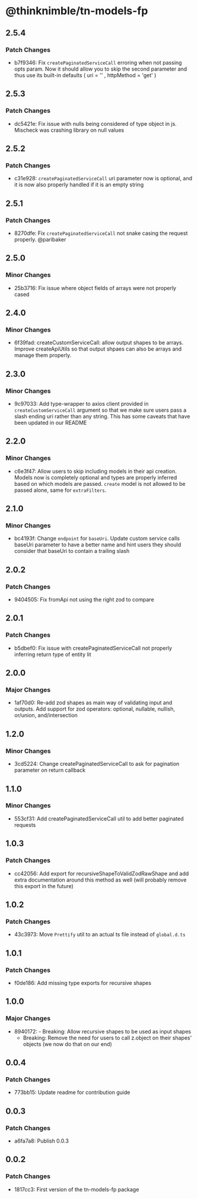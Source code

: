 # @thinknimble/tn-models-fp

## 2.5.4

### Patch Changes

- b7f9346: Fix `createPaginatedServiceCall` erroring when not passing opts param. Now it should allow you to skip the second parameter and thus use its built-in defaults ( uri = '' , httpMethod = 'get' )

## 2.5.3

### Patch Changes

- dc5421e: Fix issue with nulls being considered of type object in js. Mischeck was crashing library on null values

## 2.5.2

### Patch Changes

- c31e928: `createPaginatedServiceCall` uri parameter now is optional, and it is now also properly handled if it is an empty string

## 2.5.1

### Patch Changes

- 8270dfe: Fix `createPaginatedServiceCall` not snake casing the request properly. @paribaker

## 2.5.0

### Minor Changes

- 25b3716: Fix issue where object fields of arrays were not properly cased

## 2.4.0

### Minor Changes

- 6f39fad: createCustomServiceCall: allow output shapes to be arrays. Improve createApiUtils so that output shpaes can also be arrays and manage them properly.

## 2.3.0

### Minor Changes

- 9c97033: Add type-wrapper to axios client provided in `createCustomServiceCall` argument so that we make sure users pass a slash ending uri rather than any string. This has some caveats that have been updated in our README

## 2.2.0

### Minor Changes

- c6e3f47: Allow users to skip including models in their api creation. Models now is completely optional and types are properly inferred based on which models are passed. `create` model is not allowed to be passed alone, same for `extraFilters`.

## 2.1.0

### Minor Changes

- bc4193f: Change `endpoint` for `baseUri`. Update custom service calls baseUri parameter to have a better name and hint users they should consider that baseUri to contain a trailing slash

## 2.0.2

### Patch Changes

- 9404505: Fix fromApi not using the right zod to compare

## 2.0.1

### Patch Changes

- b5dbef0: Fix issue with createPaginatedServiceCall not properly inferring return type of entity lit

## 2.0.0

### Major Changes

- 1af70d0: Re-add zod shapes as main way of validating input and outputs. Add support for zod operators: optional, nullable, nullish, or/union, and/intersection

## 1.2.0

### Minor Changes

- 3cd5224: Change createPaginatedServiceCall to ask for pagination parameter on return callback

## 1.1.0

### Minor Changes

- 553cf31: Add createPaginatedServiceCall util to add better paginated requests

## 1.0.3

### Patch Changes

- cc42056: Add export for recursiveShapeToValidZodRawShape and add extra documentation around this method as well (will probably remove this export in the future)

## 1.0.2

### Patch Changes

- 43c3973: Move `Prettify` util to an actual ts file instead of `global.d.ts`

## 1.0.1

### Patch Changes

- f0de186: Add missing type exports for recursive shapes

## 1.0.0

### Major Changes

- 8940172: - Breaking: Allow recursive shapes to be used as input shapes
  - Breaking: Remove the need for users to call z.object on their shapes' objects (we now do that on our end)

## 0.0.4

### Patch Changes

- 773bb15: Update readme for contribution guide

## 0.0.3

### Patch Changes

- a6fa7a8: Publish 0.0.3

## 0.0.2

### Patch Changes

- 1817cc3: First version of the tn-models-fp package
